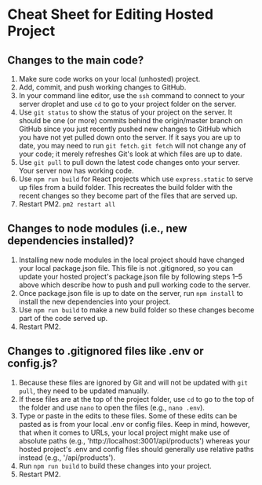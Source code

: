 # Cheat Sheet for Editing Hosted Project

## Changes to the main code?
1. Make sure code works on your local (unhosted) project.
2. Add, commit, and push working changes to GitHub.
3. In your command line editor, use the ```ssh``` command to connect to your server droplet and use ```cd``` to go to your project folder on the server.
4. Use ```git status``` to show the status of your project on the server. It should be one (or more) commits behind the origin/master branch on GitHub since you just recently pushed new changes to GitHub which you have not yet pulled down onto the server. If it says you are up to date, you may need to run ```git fetch```. ```git fetch``` will not change any of your code; it merely refreshes Git's look at which files are up to date.
5. Use ```git pull``` to pull down the latest code changes onto your server. Your server now has working code.
6. Use ```npm run build``` for React projects which use ```express.static``` to serve up files from a build folder. This recreates the build folder with the recent changes so they become part of the files that are served up.
7. Restart PM2. ```pm2 restart all```

## Changes to node modules (i.e., new dependencies installed)?
1. Installing new node modules in the local project should have changed your local package.json file. This file is not .gitignored, so you can update your hosted project's package.json file by following steps 1–5 above which describe how to push and pull working code to the server.
2. Once package.json file is up to date on the server, run ```npm install``` to install the new dependencies into your project.
3. Use ```npm run build``` to make a new build folder so these changes become part of the code served up.
4. Restart PM2.

## Changes to .gitignored files like .env or config.js?
1. Because these files are ignored by Git and will not be updated with ```git pull```, they need to be updated manually.
2. If these files are at the top of the project folder, use ```cd``` to go to the top of the folder and use ```nano``` to open the files (e.g., ```nano .env```).
3. Type or paste in the edits to these files. Some of these edits can be pasted as is from your local .env or config files. Keep in mind, however, that when it comes to URLs, your local project might make use of absolute paths (e.g., '<span>http</span>://localhost:3001/api/products') whereas your hosted project's .env and config files should generally use relative paths instead (e.g., '/api/products').
4. Run ```npm run build``` to build these changes into your project.
5. Restart PM2.
